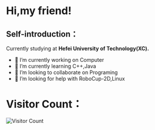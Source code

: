# Hi,my friend!
## Self-introduction：
Currently studying at **Hefei University of Technology(XC).**

- 🔭 I’m currently working on Computer
- 🌱 I’m currently learning C++,Java
- 👯 I’m looking to collaborate on Programing
- 🤔 I’m looking for help with RoboCup-2D,Linux
# Visitor Count：
![Visitor Count](https://profile-counter.glitch.me/Tuning-Luna/count.svg)

